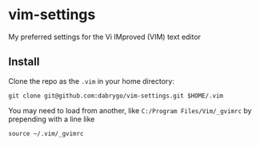 # vim-settings
My preferred settings for the Vi IMproved (VIM) text editor

## Install
Clone the repo as the `.vim` in your home directory:
```
git clone git@github.com:dabrygo/vim-settings.git $HOME/.vim
```

You may need to load from another, like 
`C:/Program Files/Vim/_gvimrc` by prepending 
with a line like

```
source ~/.vim/_gvimrc
```
